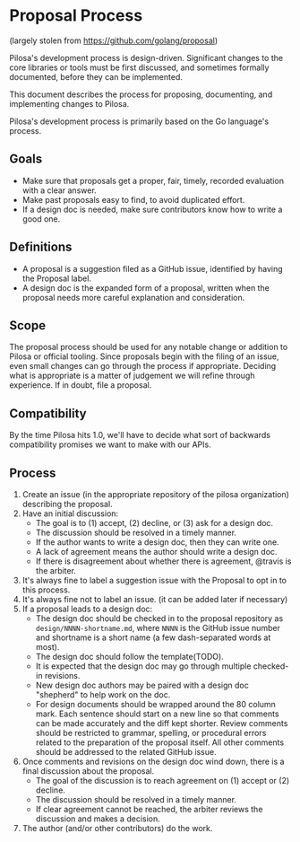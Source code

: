 # Proposal Process
   (largely stolen from https://github.com/golang/proposal)

   Pilosa's development process is design-driven. 
   Significant changes to the core libraries or tools 
   must be first discussed, and sometimes formally documented, 
   before they can be implemented.

   This document describes the process for proposing,
   documenting, and implementing changes to Pilosa.

   Pilosa's development process is primarily 
   based on the Go language's process.

## Goals
* Make sure that proposals get a proper, fair, timely, recorded evaluation with a clear answer.
* Make past proposals easy to find, to avoid duplicated effort.
* If a design doc is needed, make sure contributors know how to write a good one.

## Definitions
* A proposal is a suggestion filed as a GitHub issue, identified by having the Proposal label.
* A design doc is the expanded form of a proposal, written when the proposal needs more careful explanation and consideration.

## Scope
The proposal process should be used for 
any notable change or addition to Pilosa or official tooling. 
Since proposals begin with the filing of an issue,
even small changes can go through the process if appropriate.
Deciding what is appropriate is a matter of judgement we will
refine through experience. If in doubt, file a proposal.

## Compatibility
By the time Pilosa hits 1.0, we'll have to decide what sort of backwards
compatibility promises we want to make with our APIs.
    

## Process
1. Create an issue (in the appropriate repository of the pilosa organization) describing the proposal.
2. Have an initial discussion:
   * The goal is to (1) accept, (2) decline, or (3) ask for a design doc.
   * The discussion should be resolved in a timely manner.
   * If the author wants to write a design doc, then they can write one.
   * A lack of agreement means the author should write a design doc.
   * If there is disagreement about whether there is agreement, @travis is the arbiter.
3. It's always fine to label a suggestion issue with the Proposal to opt in to this process.
4. It's always fine not to label an issue. (it can be added later if necessary)
5. If a proposal leads to a design doc:
   * The design doc should be checked in to the proposal repository as
     `design/NNNN-shortname.md`, where `NNNN` is the GitHub issue number and
     shortname is a short name (a few dash-separated words at most).
   * The design doc should follow the template(TODO).
   * It is expected that the design doc may go through multiple checked-in revisions.
   * New design doc authors may be paired with a design doc "shepherd" to help work on the doc.
   * For design documents should be wrapped around the 80 column mark. Each
     sentence should start on a new line so that comments can be made
     accurately and the diff kept shorter. Review comments should be
     restricted to grammar, spelling, or procedural errors related to the
     preparation of the proposal itself. All other comments should be
     addressed to the related GitHub issue.
 6. Once comments and revisions on the design doc wind down, there is a final
    discussion about the proposal.
    * The goal of the discussion is to reach agreement on (1) accept or (2) decline.
    * The discussion should be resolved in a timely manner.
    * If clear agreement cannot be reached, the arbiter reviews the discussion and makes a decision.
7. The author (and/or other contributors) do the work.
